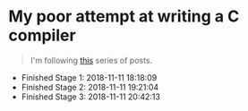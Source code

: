 # My poor attempt at writing a C compiler

> I'm following [this](https://norasandler.com/2017/11/29/Write-a-Compiler.html) series of posts.

* Finished Stage 1: 2018-11-11 18:18:09
* Finished Stage 2: 2018-11-11 19:21:04
* Finished Stage 3: 2018-11-11 20:42:13